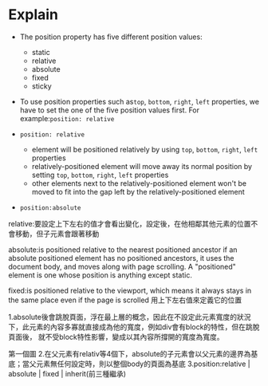 # Explain
* The position property has five different position values:
  - static
  - relative
  - absolute
  - fixed
  - sticky
* To use position properties such as`top`, `bottom`, `right`, `left` properties, we have to set the one of the five position values first. For example:`position: relative`

* `position: relative`
  - element will be positioned relatively by using `top`, `bottom`, `right`, `left` properties
  - relatively-positioned element will move away its normal position by setting `top`, `bottom`, `right`, `left` properties
  - other elements next to the relatively-positioned element won't be moved to fit into the gap left by the relatively-positioned element

* `position:absolute`
  
  
relative:要設定上下左右的值才會看出變化，設定後，在他相鄰其他元素的位置不會移動，但子元素會跟著移動

absolute:is positioned relative to the nearest positioned ancestor
if an absolute positioned element has no positioned ancestors, it uses the document body, and moves along with page scrolling.
A "positioned" element is one whose position is anything except static.


fixed:is positioned relative to the viewport, which means it always stays in the same place even if the page is scrolled
用上下左右值來定義它的位置



1.absolute後會跳脫頁面，浮在最上層的概念，因此在不設定此元素寬度的狀況下，此元素的內容多寡就直接成為他的寬度，例如div會有block的特性，但在跳脫頁面後，
就不受block特性影響，變成以其內容所撐開的寬度為寬度。

第一個圖
2.在父元素有relativ等4個下，absolute的子元素會以父元素的邊界為基底；當父元素無任何設定時，則以整個body的頁面為基底
3.position:relative | absolute | fixed | inherit(前三種繼承)
